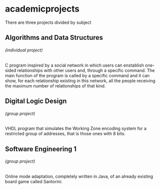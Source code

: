 # academicprojects
There are three projects divided by subject
## Algorithms and Data Structures
###### (individual project)
C program inspired by a social network in which users can enstablish one-sided relationships with other users and, through a specific command. The main function of the program is called by a specific command and it can show, for each relationship existing in this network, all the people receiving the maximum number of relationships of that kind.
## Digital Logic Design
###### (group project)
VHDL program that simulates the Working Zone encoding system for a restricted group of addresses, that is those ones with 8 bits.
## Software Engineering 1
###### (group project)
Online mode adaptation, completely written in Java, of an already existing board game called Santorini.
